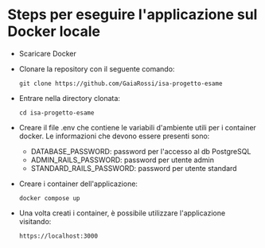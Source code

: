 # Steps per eseguire l'applicazione sul Docker locale

* Scaricare Docker

* Clonare la repository con il seguente comando:

    ```
    git clone https://github.com/GaiaRossi/isa-progetto-esame

    ```

* Entrare nella directory clonata:

    ```
    cd isa-progetto-esame
    ```
* Creare il file .env che contiene le variabili d'ambiente utili per i container docker. Le informazioni che devono essere presenti sono:

    - DATABASE_PASSWORD: password per l'accesso al db PostgreSQL
    - ADMIN_RAILS_PASSWORD: password per utente admin
    - STANDARD_RAILS_PASSWORD: password per utente standard

* Creare i container dell'applicazione:

    ```
    docker compose up
    ```

* Una volta creati i container, è possibile utilizzare l'applicazione visitando:

    ```
    https://localhost:3000
    ```